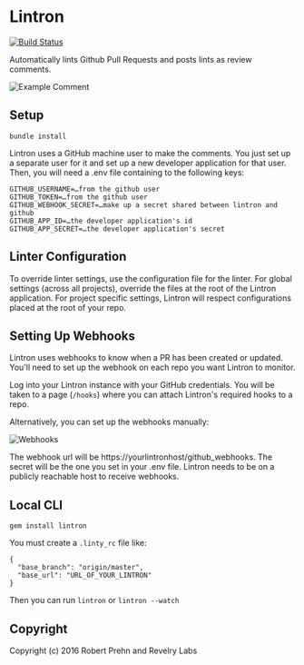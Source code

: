 # Lintron

[![Build Status](https://travis-ci.com/revelrylabs/lintron.svg?branch=master)](https://travis-ci.com/revelrylabs/lintron)

Automatically lints Github Pull Requests and posts lints as review comments.

![Example Comment](https://raw.githubusercontent.com/prehnRA/lintron/master/example.png)

## Setup

```
bundle install
```

Lintron uses a GitHub machine user to make the comments. You just set up a separate user for it and set up a new developer application for that user. Then, you will need a .env file containing to the following keys:

```
GITHUB_USERNAME=…from the github user
GITHUB_TOKEN=…from the github user
GITHUB_WEBHOOK_SECRET=…make up a secret shared between lintron and github
GITHUB_APP_ID=…the developer application's id
GITHUB_APP_SECRET=…the developer application's secret
```

## Linter Configuration

To override linter settings, use the configuration file for the linter. For global settings (across all projects), override the files at the root of the Lintron application. For project specific settings, Lintron will respect configurations placed at the root of your repo.

## Setting Up Webhooks

Lintron uses webhooks to know when a PR has been created or updated. You'll need to set up the webhook on each repo you want Lintron to monitor.

Log into your Lintron instance with your GitHub credentials. You will be taken to a page (`/hooks`) where you can attach Lintron's required hooks to a repo.

Alternatively, you can set up the webhooks manually:

![Webhooks](https://raw.githubusercontent.com/prehnRA/lintron/master/960px-Webhook3.png)

The webhook url will be https://yourlintronhost/github_webhooks. The secret will be the one you set in your .env file. Lintron needs to be on a publicly reachable host to receive webhooks.


## Local CLI

`gem install lintron`

You must create a `.linty_rc` file like:

```
{
  "base_branch": "origin/master",
  "base_url": "URL_OF_YOUR_LINTRON"
}
```

Then you can run `lintron` or `lintron --watch`

## Copyright

Copyright (c) 2016 Robert Prehn and Revelry Labs
